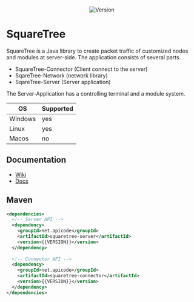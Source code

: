 <div align="center">
<br/>
  <p>
    <img src="https://img.shields.io/static/v1?label=Version&message=1.0.0&color=12c970&logoColor=white" alt="Version" />
	<br>
	</p>
  </p>
</div>

# SquareTree
SquareTree is a Java library to create packet traffic of customized nodes and modules at server-side.
The application consists of several parts.
* SquareTree-Connector (Client connect to the server)
* SqareTree-Network (network library)
* SqareTree-Server (Server application)

The Server-Application has a controlling terminal and a module system.

| OS      	| Supported 	|
|---------	|-----------	|
| Windows 	| yes       	|
| Linux   	| yes       	|
| Macos   	| no        	|

## Documentation
* [Wiki](https://github.com/APICodeYT/SquareTree/wiki)
* [Docs](https://apicodeyt.github.io/SquareTree/)

## Maven

```xml
<dependencies>
  <!-- Server API -->
  <dependency>
    <groupId>net.apicode</groupId>
    <artifactId>squaretree-server</artifactId>
    <version>{{VERSION}}</version>
  </dependency>
  
  <!-- Connector API -->
  <dependency>
    <groupId>net.apicode</groupId>
    <artifactId>squaretree-connector</artifactId>
    <version>{{VERSION}}</version>
  </dependency>
</dependencies>
```
